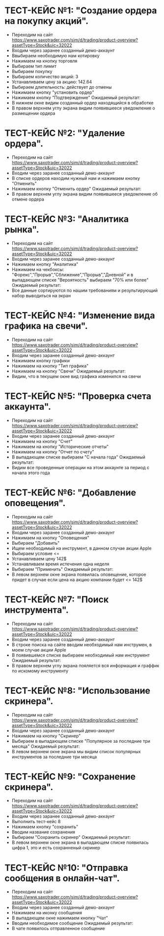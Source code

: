 # ТЕСТ-КЕЙС №1: "Создание ордера на покупку акций".
- Переходим на сайт <https://www.saxotrader.com/sim/d/trading/product-overview?assetType=Stock&uic=32022>
- Входим через заранее созданный демо-аккаунт
- Ввыбираем необходимую нам котировку
- Нажимаем на кнопку торговля
- Выбираем тип лимит
- Выбираем покупку
- Выбираем количество акций: 3
- Устанавливаем цену за акцию: 142.64
- Выбираем длительность: действует до отмены
- Нажимаем кнопку "установить ордер"
- Нажимаем кнопку "Подтверждение"
 Ожидаемый результат:
- В нижнем окне видим созданный ордер находящийся в обработке
- В правом верхнем углу экрана видим появившееся уведомление о размещении ордера

# ТЕСТ-КЕЙС №2: "Удаление ордера".
- Переходим на сайт <https://www.saxotrader.com/sim/d/trading/product-overview?assetType=Stock&uic=32022>
- Входим через заранее созданный демо-аккаунт
- В списке ордеров находим нужный нам и нажимаем кнопку "Отменить"
- Нажимаем кнопку "Отменить ордер"
 Ожидаемый результат:
- В правом верхнем углу экрана видим появившееся уведомление об отмене ордера

# ТЕСТ-КЕЙС №3: "Аналитика рынка".
- Переходим на сайт <https://www.saxotrader.com/sim/d/trading/product-overview?assetType=Stock&uic=32022>
- Входим через заранее созданный демо-аккаунт
- Нажимаем кнопку "Аналитика"
- Нажимаем на чекбоксы: "Форекс","Прорыв","Сближение","Прорыв","Дневной" и в выпадающем списке "Вероятность" выбираем "70% или более"
 Ожидаемый результат:
- Все данные сортируются по нашим требованиям и результирующий набор выводиться на экран

# ТЕСТ-КЕЙС №4: "Изменение вида графика на свечи".
- Переходим на сайт <https://www.saxotrader.com/sim/d/trading/product-overview?assetType=Stock&uic=32022>
- Входим через заранее созданный демо-аккаунт
- Нажимаем кнопку графики
- Нажимаем на кнопку "Тип графика"
- Нажимаем на кнопку "Свечи"
 Ожидаемый результат:
- Видим, что в текущем окне вид графика изменился на свечи

# ТЕСТ-КЕЙС №5: "Проверка счета аккаунта".
- Переходим на сайт <https://www.saxotrader.com/sim/d/trading/product-overview?assetType=Stock&uic=32022>
- Входим через заранее созданный демо-аккаунт
- Нажимаем на кнопку "Счет"
- Нажимаем на кнопку "Исторические отчеты"
- Нажимаем на кнопку "Отчет по счету"
- В выпадающем списке выбираем "С начала года"
 Ожидаемый результат:
- Видим все проведенные операции на этом аккаунте за период с начала этого года

# ТЕСТ-КЕЙС №6: "Добавление оповещения".
- Переходим на сайт <https://www.saxotrader.com/sim/d/trading/product-overview?assetType=Stock&uic=32022>
- Входим через заранее созданный демо-аккаунт
- Нажимаем на кнопку "Оповещения"
- Выбираем "Добавить"
- Ищем необходимый на инструмент, в данном случае акции Apple
- Выбираем условие <=
- Устанавливаем цену 142$
- Устанавливаем время истечения одна неделя
- Выбираем "Применить"
 Ожидаемый результат:
- В левом верхнем окне экрана появилась оповещение, которое придет в случае если цена на акцию компании будет <= 142$

# ТЕСТ-КЕЙС №7: "Поиск инструмента".
- Переходим на сайт <https://www.saxotrader.com/sim/d/trading/product-overview?assetType=Stock&uic=32022>
- Входим через заранее созданный демо-аккаунт
- В строке поиска на сайте вводим необходимый нам инструмен, в моем случае акции Apple
- В появившемся списке выбираем необходимый нам инструмент
 Ожидаемый результат:
- В правом верхнем углу экрана пояляется вся информация и граффик по искомому инструменту

# ТЕСТ-КЕЙС №8: "Использование скринера".
- Переходим на сайт <https://www.saxotrader.com/sim/d/trading/product-overview?assetType=Stock&uic=32022>
- Входим через заранее созданный демо-аккаунт
- Нажимаем на кнопку "Скринер"
- Выбираем в выпадающем списке "Популярное за последние три месяца"
 Ожидаемый результат:
- В левом верхнем окне экрана мы видим список популярных инструментов за последние три месяца

# ТЕСТ-КЕЙС №9: "Сохранение скринера".
- Переходим на сайт <https://www.saxotrader.com/sim/d/trading/product-overview?assetType=Stock&uic=32022>
- Входим через заранее созданный демо-аккаунт
- Выполнить тест-кейс 8
- Нажимаем кнопку "сохранить"
- Вводим название сохранения
- Выбираем "Сохранить скринер"
 Ожидаемый результат:
- В левом верхнем окне экрана в выпадающем списке появилась цифра 1, это и есть сохранненый скринер

# ТЕСТ-КЕЙС №10: "Отправка сообщения в онлайн-чат".
- Переходим на сайт <https://www.saxotrader.com/sim/d/trading/product-overview?assetType=Stock&uic=32022>
- Входим через заранее созданный демо-аккаунт
- Нажимаем на иконку сообщения
- В выпадающем окне нажимаем кнопку "Чат" 
- Вводим необходимое сообщение 
 Ожидаемый результат:
- В чате появилось отправленное сообщение
 
